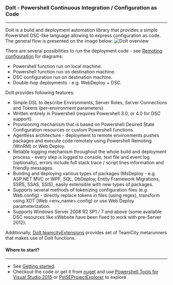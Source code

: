 ### DoIt - Powershell Continuous Integration / Configuration as Code
-------------
DoIt is a build and deployment automation library that provides a simple Powershell DSC-like language allowing to express configuration as code. The general flow is presented on the image below:
![DoIt overview](https://github.com/ObjectivityBSS/DoIt/wiki/images/DoIt_overview.png)

There are several possibilities to run the deployment code - see [Remoting configuration](https://github.com/ObjectivityBSS/DoIt/wiki/Remoting-configuration) for diagrams:
- Powershell function run on local machine.
- Powershell function run on destination machine.
- DSC configuration run on destination machine.
- Double-hop deployments - e.g. WebDeploy + DSC.

DoIt provides following features:
- Simple DSL to describe Environments, Server Roles, Server Connections and Tokens (per-environment parameters).
- Written entirely in Powershell (requires Powershell 3.0, or 4.0 for DSC support).
- Provisioning mechanism that is based on Powershell Desired State Configuration resources or custom Powershell functions.
- Agentless architecture - deployment to remote environments pushes packages and execute code remotely using Powershell Remoting (WinRM) or Web Deploy.
- Reliable logging mechanism throughout the whole build and deployment process - every step is logged to console, text file and event log (optionally), errors include full stack trace / script lines information and friendly messages.
- Building and deploying various types of packages (MsDeploy - e.g. ASP.NET MVC or WPF, SQL, DbDeploy, Entity Framework Migrations, SSRS, SSAS, SSIS), easily extensible with new types of packages.
- Supports several methods of tokenizing configuration files (e.g. Web.config) - directly replace tokens in files (using regex), transform using XDT (Web.\<env_name\>.config) or use Web Deploy parameterization.
- Supports Windows Server 2008 R2 SP1 / 7 and above (some available DSC resources like xWebsite have been fixed to work with pre-Server 2012).

Additionally, [DoIt.teamcityExtensions](https://github.com/ObjectivityBSS/DoIt.teamcityExtensions/wiki) provides set of TeamCity metarunners that makes use of DoIt functions.

#### Where to start?
-------------
- See [Getting started](https://github.com/ObjectivityBSS/DoIt/wiki/Getting-started).
- Checkout the code or get it from [nuget](https://www.nuget.org/packages/DoIt/) and use [Powershell Tools for Visual Studio 2015](https://visualstudiogallery.msdn.microsoft.com/c9eb3ba8-0c59-4944-9a62-6eee37294597) or [PsISEProjectExplorer](https://github.com/mgr32/PsISEProjectExplorer) to explore.

